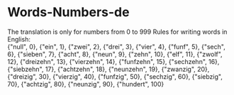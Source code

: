 # Words-Numbers-de
The translation is only for numbers from 0 to 999
Rules for writing words in English:  
        {"null", 0},
        {"ein", 1},
        {"zwei", 2},
        {"drei", 3},
        {"vier", 4},
        {"funf", 5},
        {"sech", 6},
        {"sieben", 7},
        {"acht", 8},
        {"neun", 9},
        {"zehn", 10},
        {"elf", 11},
        {"zwolf", 12},
        {"dreizehn", 13},
        {"vierzehn", 14},
        {"funfzehn", 15},
        {"sechzehn", 16},
        {"siebzehn", 17},
        {"achtzehn", 18},
        {"neunzehn", 19},
        {"zwanzig", 20},
        {"dreizig", 30},
        {"vierzig", 40},
        {"funfzig", 50},
        {"sechzig", 60},
        {"siebzig", 70},
        {"achtzig", 80},
        {"neunzig", 90},
        {"hundert", 100}
